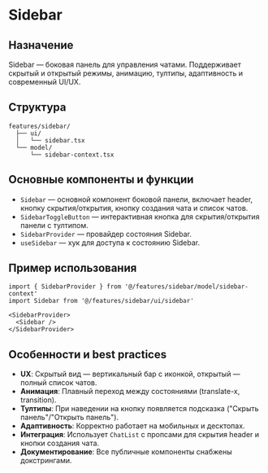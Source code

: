 # Sidebar

## Назначение
Sidebar — боковая панель для управления чатами. Поддерживает скрытый и открытый режимы, анимацию, тултипы, адаптивность и современный UI/UX.

## Структура
```
features/sidebar/
  ├── ui/
  │   └── sidebar.tsx
  └── model/
      └── sidebar-context.tsx
```

## Основные компоненты и функции
- `Sidebar` — основной компонент боковой панели, включает header, кнопку скрытия/открытия, кнопку создания чата и список чатов.
- `SidebarToggleButton` — интерактивная кнопка для скрытия/открытия панели с тултипом.
- `SidebarProvider` — провайдер состояния Sidebar.
- `useSidebar` — хук для доступа к состоянию Sidebar.

## Пример использования
```tsx
import { SidebarProvider } from '@/features/sidebar/model/sidebar-context'
import Sidebar from '@/features/sidebar/ui/sidebar'

<SidebarProvider>
  <Sidebar />
</SidebarProvider>
```

## Особенности и best practices
- **UX**: Скрытый вид — вертикальный бар с иконкой, открытый — полный список чатов.
- **Анимация**: Плавный переход между состояниями (translate-x, transition).
- **Тултипы**: При наведении на кнопку появляется подсказка ("Скрыть панель"/"Открыть панель").
- **Адаптивность**: Корректно работает на мобильных и десктопах.
- **Интеграция**: Использует `ChatList` с пропсами для скрытия header и кнопки создания чата.
- **Документирование**: Все публичные компоненты снабжены докстрингами.